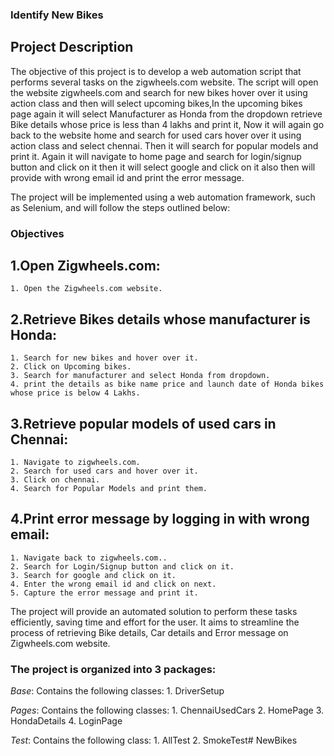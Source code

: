 ### Identify New Bikes




## Project Description

The objective of this project is to develop a web automation script that performs several tasks on the zigwheels.com website. The script will open the website zigwheels.com and search for new bikes hover over it using action class and then will select upcoming bikes,In the upcoming bikes page again it will select Manufacturer as Honda from the dropdown retrieve Bike details whose price is less than 4 lakhs and print it, Now it will again go back to the website home and search for used cars hover over it using action class and select chennai. Then it will search for popular models and print it. Again it will navigate to home page and search for login/signup button and click on it then it will select google and click on it also then will provide with wrong email id and print the error message.

The project will be implemented using a web automation framework, such as Selenium, and will follow the steps outlined below:

### Objectives


## 1.Open Zigwheels.com:

	1. Open the Zigwheels.com website.
	

## 2.Retrieve Bikes details whose manufacturer is Honda:

	1. Search for new bikes and hover over it.
	2. Click on Upcoming bikes.
	3. Search for manufacturer and select Honda from dropdown.
	4. print the details as bike name price and launch date of Honda bikes whose price is below 4 Lakhs.


## 3.Retrieve popular models of used cars in Chennai:

	1. Navigate to zigwheels.com.
	2. Search for used cars and hover over it.
	3. Click on chennai.
	4. Search for Popular Models and print them.
	

## 4.Print error message by logging in with wrong email:

	1. Navigate back to zigwheels.com..
	2. Search for Login/Signup button and click on it.
	3. Search for google and click on it.
	4. Enter the wrong email id and click on next.
	5. Capture the error message and print it.



The project will provide an automated solution to perform these tasks efficiently, saving time and effort for the user. It aims to streamline the process of retrieving Bike details, Car details and Error message on Zigwheels.com website.

### The project is organized into 3 packages:

*Base*: Contains the following classes:
   		1. DriverSetup
   		
*Pages*: Contains the following classes:
   		1. ChennaiUsedCars 
    	2. HomePage
    	3. HondaDetails
   		4. LoginPage   		
   		
*Test*: Contains the following class:
   		1. AllTest
   		2. SmokeTest# NewBikes

